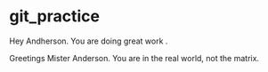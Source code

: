# git_practice

Hey Andherson. You are doing great work .

Greetings Mister Anderson. You are in the real world, not the matrix. 